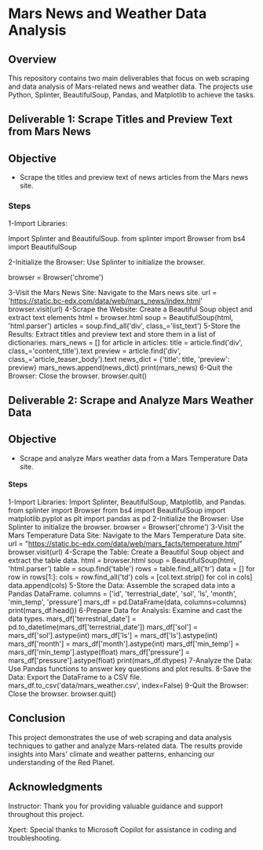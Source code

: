 # Mars News and Weather Data Analysis

## Overview

This repository contains two main deliverables that focus on web scraping and data analysis of Mars-related news and weather data. The projects use Python, Splinter, BeautifulSoup, Pandas, and Matplotlib to 
achieve the tasks.

## Deliverable 1: Scrape Titles and Preview Text from Mars News

## Objective

+ Scrape the titles and preview text of news articles from the Mars news site.

### Steps

1-Import Libraries:

Import Splinter and BeautifulSoup.
from splinter import Browser
from bs4 import BeautifulSoup

2-Initialize the Browser: Use Splinter to initialize the browser.

browser = Browser('chrome')

3-Visit the Mars News Site: Navigate to the Mars news site.
url = 'https://static.bc-edx.com/data/web/mars_news/index.html'
browser.visit(url)
4-Scrape the Website: Create a Beautiful Soup object and extract text elements
html = browser.html
soup = BeautifulSoup(html, 'html.parser')
articles = soup.find_all('div', class_='list_text')
5-Store the Results: Extract titles and preview text and store them in a list of dictionaries.
mars_news = []
for article in articles:
    title = article.find('div', class_='content_title').text
    preview = article.find('div', class_='article_teaser_body').text
    news_dict = {'title': title, 'preview': preview}
    mars_news.append(news_dict)
print(mars_news)
6-Quit the Browser: Close the browser.
browser.quit()

## Deliverable 2: Scrape and Analyze Mars Weather Data
## Objective
+ Scrape and analyze Mars weather data from a Mars Temperature Data site.

#### Steps
1-Import Libraries: Import Splinter, BeautifulSoup, Matplotlib, and Pandas.
from splinter import Browser
from bs4 import BeautifulSoup
import matplotlib.pyplot as plt
import pandas as pd
2-Initialize the Browser: Use Splinter to initialize the browser.
browser = Browser('chrome')
3-Visit the Mars Temperature Data Site: Navigate to the Mars Temperature Data site.
url = "https://static.bc-edx.com/data/web/mars_facts/temperature.html"
browser.visit(url)
4-Scrape the Table: Create a Beautiful Soup object and extract the table data.
html = browser.html
soup = BeautifulSoup(html, 'html.parser')
table = soup.find('table')
rows = table.find_all('tr')
data = []
for row in rows[1:]:
    cols = row.find_all('td')
    cols = [col.text.strip() for col in cols]
    data.append(cols)
5-Store the Data: Assemble the scraped data into a Pandas DataFrame.
columns = ['id', 'terrestrial_date', 'sol', 'ls', 'month', 'min_temp', 'pressure']
mars_df = pd.DataFrame(data, columns=columns)
print(mars_df.head())
6-Prepare Data for Analysis: Examine and cast the data types.
mars_df['terrestrial_date'] = pd.to_datetime(mars_df['terrestrial_date'])
mars_df['sol'] = mars_df['sol'].astype(int)
mars_df['ls'] = mars_df['ls'].astype(int)
mars_df['month'] = mars_df['month'].astype(int)
mars_df['min_temp'] = mars_df['min_temp'].astype(float)
mars_df['pressure'] = mars_df['pressure'].astype(float)
print(mars_df.dtypes)
7-Analyze the Data: Use Pandas functions to answer key questions and plot results.
8-Save the Data: Export the DataFrame to a CSV file.
mars_df.to_csv('data/mars_weather.csv', index=False)
9-Quit the Browser: Close the browser.
browser.quit()

## Conclusion
This project demonstrates the use of web scraping and data analysis techniques to gather and analyze Mars-related data. The results provide insights into Mars' climate and weather patterns, enhancing our understanding of the Red Planet.

## Acknowledgments
Instructor: Thank you for providing valuable guidance and support throughout this project.

Xpert: Special thanks to Microsoft Copilot for assistance in coding and troubleshooting.



